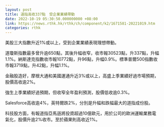 ```yaml
---
layout: post
title: 道指高收337點　受企業業績帶動
date: 2022-10-19 05:30:50.000000000 +08:00
link: https://news.rthk.hk/rthk/ch/component/k2/1671581-20221019.htm
categories: rthk
---
```


美股三大指數升近1%或以上，受到企業業績表現理想帶動。

道瓊斯指數最多曾升逾650點，其後升幅收窄，收市報30523點，升337點，升幅1.1%。納斯達克指數收市報10772點，升96點，升幅0.9%。標準普爾500指數收市報3719點，升42點，升幅1.1%。

金融股造好，摩根大通和美國運通升近3%或以上，高盛上季業績好過市場預期，股價高收逾2%。

強生上季業績好過預期，但收窄全年盈利預測，股價低收逾0.3%。

Salesforce高收逾4%，英特爾跌2%，分別是升幅和跌幅最大的道指成份股。

科技股方面，有報道指亞馬遜將投資超過10億歐元，用於公司的歐洲運輸業務電氣化，股價升逾2%收市。至於蘋果則高收近1%。
